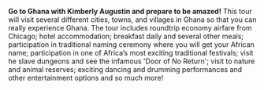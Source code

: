 <strong>Go to Ghana with Kimberly Augustin and prepare to be amazed!</strong>
This tour will visit several different cities, towns, and villages in Ghana so that you can really experience
Ghana. The tour includes roundtrip economy airfare from Chicago; hotel accommodation; breakfast
daily and several other meals; participation in traditional naming ceremony where you will get your
African name; participation in one of Africa’s most exciting traditional festivals; visit he slave dungeons
and see the infamous 'Door of No Return'; visit to nature and animal reserves; exciting dancing and
drumming performances and other entertainment options and so much more!